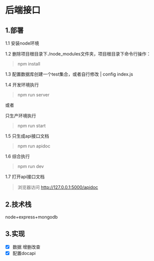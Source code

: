 
# 后端接口

## 1.部署

1.1 安装node环境

1.2 删除项目根目录下./node_modules文件夹，项目根目录下命令行操作：
> npm install

1.3 配置数据库创建一个test集合，或者自行修改
| config index.js

1.4 开发环境执行
> npm run server

或者

只生产环境执行
> npm run start

1.5 只生成api接口文档
>  npm run apidoc

1.6 综合执行
> npm run dev

1.7 打开api接口文档 
> 浏览器访问 http://127.0.0.1:5000/apidoc


## 2.技术栈
node+express+mongodb 

## 3.实现

- [x] 数据 增删改查
- [x] 配置docapi